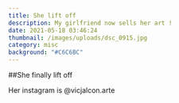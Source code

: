 ```yaml
---
title: She lift off
description: My girlfriend now sells her art !
date: 2021-05-18 03:46:24
thumbnail: /images/uploads/dsc_0915.jpg
category: misc
background: "#C6C6BC"
---
```

##She finally lift off

Her instagram is @vicjalcon.arte